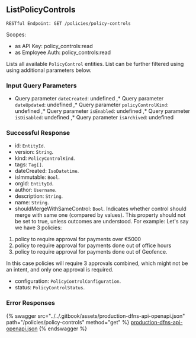 
## ListPolicyControls
`RESTful Endpoint: GET /policies/policy-controls`

Scopes:
 * as API Key: policy_controls:read
 * as Employee Auth: policy_controls:read

Lists all available `PolicyControl` entities. List can be further filtered using using additional parameters below.


### Input Query Parameters
* Query parameter `dateCreated`: undefined ,* Query parameter `dateUpdated`: undefined ,* Query parameter `policyControlKind`: undefined ,* Query parameter `isEnabled`: undefined ,* Query parameter `isDisabled`: undefined ,* Query parameter `isArchived`: undefined  
  

### Successful Response
* id: `EntityId`. 
* version: `String`. 
* kind: `PolicyControlKind`. 
* tags: `Tag[]`. 
* dateCreated: `IsoDatetime`. 
* isImmutable: `Bool`. 
* orgId: `EntityId`. 
* author: `Username`. 
* description: `String`. 
* name: `String`. 
* shouldMergeWithSameControl: `Bool`. Indicates whether control should merge with same one (compared by values).
This property should not be set to true, unless outcomes are understood. For example: Let's say we have 3 policies: 

1. policy to require approval for payments over €5000
1. policy to require approval for payments done out of office hours
1. policy to require approval for payments done out of Geofence. 

In this case policies will require 3 approvals combined, which might not be an intent, and only one approval is required.
* configuration: `PolicyControlConfiguration`. 
* status: `PolicyControlStatus`. 

### Error Responses


{% swagger src="../../.gitbook/assets/production-dfns-api-openapi.json" path="/policies/policy-controls" method="get" %}
[production-dfns-api-openapi.json](../../.gitbook/assets/production-dfns-api-openapi.json)
{% endswagger %}
